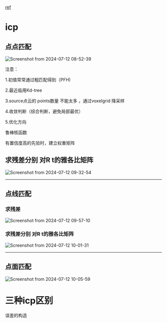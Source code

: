 [ref](https://www.bilibili.com/video/BV1iW421R7gy/?spm_id_from=333.999.0.0&vd_source=e0dc0ee350340932342c58cb327ec5a2)
# icp

## 点点匹配
![Screenshot from 2024-07-12 08-52-39](https://github.com/user-attachments/assets/1146e3c7-ec3b-4d11-a181-9b76b400c55c)

注意：


1.初值常常通过粗匹配得到（PFH)

2.最近临用Kd-tree

3.source点云的 points数量 不能太多 ，通过voxelgrid 降采样

4.收敛判断（综合判断，避免局部最优）

5.优化方向

鲁棒核函数

有置信度高的先验时，建立权重矩阵

## 求残差分别 对R t的雅各比矩阵

![Screenshot from 2024-07-12 09-32-54](https://github.com/user-attachments/assets/adc1c9fb-9ff0-4f73-acbe-5b37c5bf21da)

---

## 点线匹配

### 求残差
![Screenshot from 2024-07-12 09-57-10](https://github.com/user-attachments/assets/926b53fe-474e-421a-ad54-fb7f275c6780)

### 求残差分别 对R t的雅各比矩阵
![Screenshot from 2024-07-12 10-01-31](https://github.com/user-attachments/assets/94790170-a489-432c-8244-a49e6dbca400)

---

## 点面匹配
![Screenshot from 2024-07-12 10-05-59](https://github.com/user-attachments/assets/a9001522-1636-44e9-a652-690971b423a9)


# 三种icp区别
误差的构造
 
